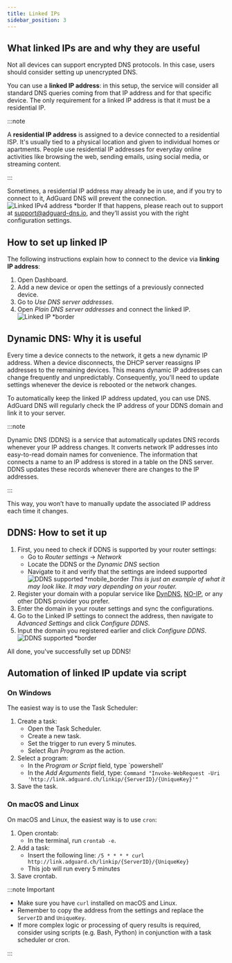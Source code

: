 ```yaml
---
title: Linked IPs
sidebar_position: 3
---
```


## What linked IPs are and why they are useful

Not all devices can support encrypted DNS protocols. In this case, users should consider setting up unencrypted DNS.

You can use a **linked IP address**: in this setup, the service will consider all standard DNS queries coming from that IP address and for that specific device. The only requirement for a linked IP address is that it must be a residential IP.

:::note

A **residential IP address** is assigned to a device connected to a residential ISP. It's usually tied to a physical location and given to individual homes or apartments. People use residential IP addresses for everyday online activities like browsing the web, sending emails, using social media, or streaming content.

:::

Sometimes, a residential IP address may already be in use, and if you try to connect to it, AdGuard DNS will prevent the connection.
![Linked IPv4 address *border](https://cdn.adtidy.org/content/kb/dns/private/new_dns/connect/linked.png)
If that happens, please reach out to support at [support@adguard-dns.io](mailto:support@adguard-dns.io), and they’ll assist you with the right configuration settings.

## How to set up linked IP

The following instructions explain how to connect to the device via **linking IP address**:

1. Open Dashboard.
1. Add a new device or open the settings of a previously connected device.
1. Go to *Use DNS server addresses*.
1. Open *Plain DNS server addresses* and connect the linked IP.
    ![Linked IP *border](https://cdn.adtidy.org/content/kb/dns/private/new_dns/connect/linked_step4.png)

## Dynamic DNS: Why it is useful

Every time a device connects to the network, it gets a new dynamic IP address. When a device disconnects, the DHCP server reassigns IP addresses to the remaining devices. This means dynamic IP addresses can change frequently and unpredictably. Consequently, you'll need to update settings whenever the device is rebooted or the network changes.

To automatically keep the linked IP address updated, you can use DNS. AdGuard DNS will regularly check the IP address of your DDNS domain and link it to your server.

:::note

Dynamic DNS (DDNS) is a service that automatically updates DNS records whenever your IP address changes. It converts network IP addresses into easy-to-read domain names for convenience. The information that connects a name to an IP address is stored in a table on the DNS server. DDNS updates these records whenever there are changes to the IP addresses.

:::

This way, you won’t have to manually update the associated IP address each time it changes.

## DDNS: How to set it up

1. First, you need to check if DDNS is supported by your router settings:
    - Go to *Router settings* → *Network*
    - Locate the DDNS or the *Dynamic DNS* section
    - Navigate to it and verify that the settings are indeed supported
    ![DDNS supported *mobile_border](https://cdn.adtidy.org/content/kb/dns/private/new_dns/connect/dynamic_dns.png)
*This is just an example of what it may look like. It may vary depending on your router.*
1. Register your domain with a popular service like [DynDNS](https://dyn.com/remote-access/), [NO-IP](https://www.noip.com/), or any other DDNS provider you prefer.
1. Enter the domain in your router settings and sync the configurations.
1. Go to the Linked IP settings to connect the address, then navigate to *Advanced Settings* and click *Configure DDNS*.
1. Input the domain you registered earlier and click *Configure DDNS*.
    ![DDNS supported *border](https://cdn.adtidy.org/content/kb/dns/private/new_dns/connect/ddns_step6.png)

All done, you've successfully set up DDNS!

## Automation of linked IP update via script

### On Windows

The easiest way is to use the Task Scheduler:

1. Create a task:
    - Open the Task Scheduler.
    - Create a new task.
    - Set the trigger to run every 5 minutes.
    - Select *Run Program* as the action.
1. Select a program:
    - In the *Program or Script* field, type `powershell'
    - In the *Add Arguments* field, type:
        `Command "Invoke-WebRequest -Uri 'http://link.adguard.ch/linkip/{ServerID}/{UniqueKey}'"`
1. Save the task.

### On macOS and Linux

On macOS and Linux, the easiest way is to use `cron`:

1. Open crontab:
    - In the terminal, run `crontab -e`.
1. Add a task:
    - Insert the following line:
    `/5 * * * * curl http://link.adguard.ch/linkip/{ServerID}/{UniqueKey}`
    - This job will run every 5 minutes
1. Save crontab.

:::note Important

- Make sure you have `curl` installed on macOS and Linux.
- Remember to copy the address from the settings and replace the `ServerID` and `UniqueKey`.
- If more complex logic or processing of query results is required, consider using scripts (e.g. Bash, Python) in conjunction with a task scheduler or cron.

:::
